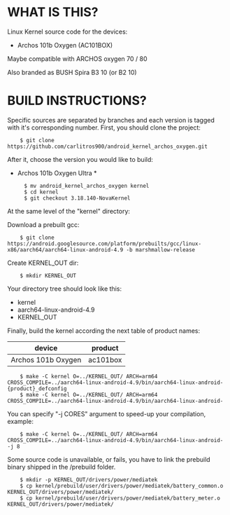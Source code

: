 WHAT IS THIS?
=============

Linux Kernel source code for the devices:
* Archos 101b Oxygen (AC101BOX)

Maybe compatible with ARCHOS oxygen 70 / 80

Also branded as BUSH Spira B3 10 (or B2 10)


BUILD INSTRUCTIONS?
===================

Specific sources are separated by branches and each version is tagged with it's corresponding number. First, you should
clone the project:

        $ git clone https://github.com/carlitros900/android_kernel_archos_oxygen.git

After it, choose the version you would like to build:

* Archos 101b Oxygen Ultra *

        $ mv android_kernel_archos_oxygen kernel
        $ cd kernel
        $ git checkout 3.18.140-NovaKernel

At the same level of the "kernel" directory:

Download a prebuilt gcc:

        $ git clone https://android.googlesource.com/platform/prebuilts/gcc/linux-x86/aarch64/aarch64-linux-android-4.9 -b marshmallow-release 

Create KERNEL_OUT dir:

        $ mkdir KERNEL_OUT   

Your directory tree should look like this:
* kernel
* aarch64-linux-android-4.9
* KERNEL_OUT

Finally, build the kernel according the next table of product names:

| device                    | product                 |
| --------------------------|-------------------------|
| Archos 101b Oxygen        | ac101box                |


        $ make -C kernel O=../KERNEL_OUT/ ARCH=arm64 CROSS_COMPILE=../aarch64-linux-android-4.9/bin/aarch64-linux-android- {product}_defconfig
        $ make -C kernel O=../KERNEL_OUT/ ARCH=arm64 CROSS_COMPILE=../aarch64-linux-android-4.9/bin/aarch64-linux-android-                      
    
You can specify "-j CORES" argument to speed-up your compilation, example:

        $ make -C kernel O=../KERNEL_OUT/ ARCH=arm64 CROSS_COMPILE=../aarch64-linux-android-4.9/bin/aarch64-linux-android- -j 8

Some source code is unavailable, or fails, you have to link the prebuild binary shipped in the /prebuild folder. 

        $ mkdir -p KERNEL_OUT/drivers/power/mediatek
        $ cp kernel/prebuild/user/drivers/power/mediatek/battery_common.o KERNEL_OUT/drivers/power/mediatek/
        $ cp kernel/prebuild/user/drivers/power/mediatek/battery_meter.o KERNEL_OUT/drivers/power/mediatek/
